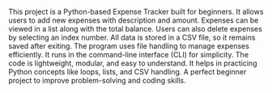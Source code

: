 This project is a Python-based Expense Tracker built for beginners.
It allows users to add new expenses with description and amount.
Expenses can be viewed in a list along with the total balance.
Users can also delete expenses by selecting an index number.
All data is stored in a CSV file, so it remains saved after exiting.
The program uses file handling to manage expenses efficiently.
It runs in the command-line interface (CLI) for simplicity.
The code is lightweight, modular, and easy to understand.
It helps in practicing Python concepts like loops, lists, and CSV handling.
A perfect beginner project to improve problem-solving and coding skills.
